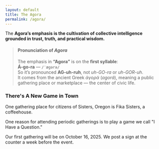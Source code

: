 ```yaml
---
layout: default
title: The Agora
permalink: /agora/
---
```

The **Agora’s emphasis is the cultivation of collective intelligence grounded in trust, truth, and practical wisdom.**

<blockquote class="callout pronunciation">
  <h4>Pronunciation of <em>Agora</em></h4>
  <p>
    The emphasis in <strong>“Agora”</strong> is on the <strong>first syllable</strong>:<br>
    <strong>Á-go-ra</strong> — <code>/ˈæɡərə/</code><br>
    So it’s pronounced <strong>AG-uh-ruh</strong>, not <em>uh-GO-ra</em> or <em>uh-GOR-uh</em>.<br>
    It comes from the ancient Greek <em>ἀγορά</em> (<em>agorá</em>), meaning a public gathering place or marketplace — the center of civic life.
  </p>
</blockquote>

### There's A New Game in Town
One gathering place for citizens of Sisters, Oregon is Fika Sisters, a coffeehouse.

One reason for attending periodic gatherings is to play a game we call "I Have a Question."

Our first gathering will be on October 16, 2025. We post a sign at the counter a week before the event.